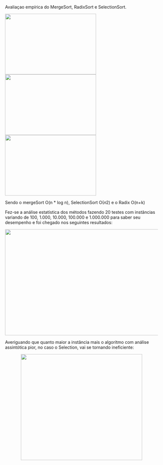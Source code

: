 Avaliaçao empírica do MergeSort, RadixSort e SelectionSort.

<p float="left">
  <img src="https://user-images.githubusercontent.com/66230142/188340840-d321b618-cdc3-4795-8de9-05446aadc488.gif" width="300" height="200"/>
  <img src="https://user-images.githubusercontent.com/66230142/188340843-33a20eb9-c408-47ea-80a5-6753fce22327.gif" width="300" height="200"/>
  <img src="https://user-images.githubusercontent.com/66230142/188340846-7cb4c443-920c-4959-8dad-5a19f33a0d5e.gif" width="300" height="200"/>
</p>

Sendo o mergeSort O(n * log n), SelectionSort O(𝑛2) e o Radix O(n+k)

Fez-se a análise estatística dos métodos fazendo 20 testes com instâncias variando de 100, 1.000, 10.000, 100.000 e 1.000.000 para saber seu desempenho e foi chegado nos seguintes resultados:

<p align="center">
  <img src="https://user-images.githubusercontent.com/66230142/188341306-397f3d30-6ad2-4362-b942-e739c837e9ce.png" width="700" height="350"/>
</p>


Averiguando que quanto maior a instância mais o algoritmo com análise assintótica pior, no caso o Selection, vai se tornando ineficiente:

<p align="center">
  <img src="https://user-images.githubusercontent.com/66230142/188341501-ab6935e3-3cae-487c-95e4-7afda8473b0b.png" width="400" height="350"/>
</p>
